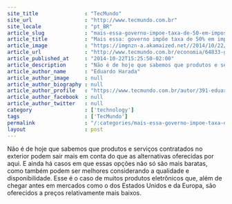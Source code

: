 ```yaml
---
site_title               : "TecMundo"
site_url                 : "http://www.tecmundo.com.br"
site_locale              : "pt_BR"
article_slug             : "mais-essa-governo-impoe-taxa-de-50-em-imposto-para-datacenter-no-exterior"
article_title            : "Mais essa: governo impõe taxa de 50% em imposto para DataCenter no exterior"
article_image            : "https://imgnzn-a.akamaized.net//2014/10/22/22142058555451-t1200x480.jpg"
article_url              : "http://www.tecmundo.com.br/economia/64833-governo-impoe-taxa-50-imposto-datacenter-exterior.htm"
article_published_at     : "2014-10-22T15:25:50-02:00"
article_description      : "Não é de hoje que sabemos que produtos e serviços contratados no exterior podem sair mais em conta do que as alternativas oferecidas por aqui. E ainda há casos em que essas opções não só são mais baratas, como também podem ser melhores considerando a qualidade e disponibilidade. Esse é o caso de muitos produtos eletrônicos que, além de chegar antes em mercados como o dos Estados Unidos e da Europa, são oferecidos a preços relativamente mais baixos."
article_author_name      : "Eduardo Harada"
article_author_image     : null
article_author_biography : null
article_author_profile   : "https://www.tecmundo.com.br/autor/391-eduardo-harada/"
article_author_facebook  : null
article_author_twitter   : null
category                 : ['technology']
tags                     : ['TecMundo']
permalink                : "/:categories/mais-essa-governo-impoe-taxa-de-50-em-imposto-para-datacenter-no-exterior/"
layout                   : post
---
```


Não é de hoje que sabemos que produtos e serviços contratados no exterior podem sair mais em conta do que as alternativas oferecidas por aqui. E ainda há casos em que essas opções não só são mais baratas, como também podem ser melhores considerando a qualidade e disponibilidade. Esse é o caso de muitos produtos eletrônicos que, além de chegar antes em mercados como o dos Estados Unidos e da Europa, são oferecidos a preços relativamente mais baixos.

